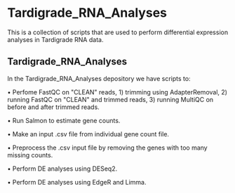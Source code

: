 # Tardigrade_RNA_Analyses
This is a collection of scripts that are used to perform differential expression analyses in Tardigrade RNA data.

##  Tardigrade_RNA_Analyses
In the Tardigrade_RNA_Analyses depository we have scripts to:

• Perfome FastQC on "CLEAN" reads, 1) trimming using AdapterRemoval, 2) running FastQC on "CLEAN" and trimmed reads, 3) running MultiQC on before and after trimmed reads. 

• Run Salmon to estimate gene counts.

• Make an input .csv file from individual gene count file. 

• Preprocess the .csv input file by removing the genes with too many missing counts. 

• Perform DE analyses using DESeq2. 

• Perform DE analyses using EdgeR and Limma. 
